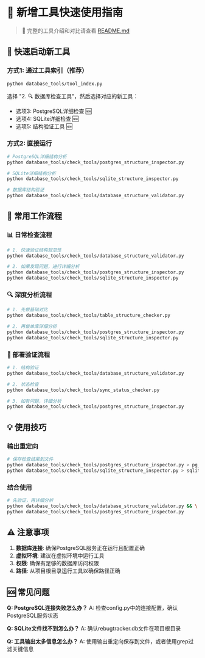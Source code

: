 # 🔧 新增工具快速使用指南

> 📖 完整的工具介绍和对比请查看 [README.md](README.md)

## 🚀 快速启动新工具

### 方式1: 通过工具索引（推荐）
```bash
python database_tools/tool_index.py
```
选择 "2. 🔍 数据库检查工具"，然后选择对应的新工具：
- 选项3: PostgreSQL详细检查 🆕
- 选项4: SQLite详细检查 🆕
- 选项5: 结构验证工具 🆕

### 方式2: 直接运行
```bash
# PostgreSQL详细结构分析
python database_tools/check_tools/postgres_structure_inspector.py

# SQLite详细结构分析
python database_tools/check_tools/sqlite_structure_inspector.py

# 数据库结构验证
python database_tools/check_tools/database_structure_validator.py
```

## 🎯 常用工作流程

### 📊 日常检查流程
```bash
# 1. 快速验证结构规范性
python database_tools/check_tools/database_structure_validator.py

# 2. 如果发现问题，进行详细分析
python database_tools/check_tools/postgres_structure_inspector.py
python database_tools/check_tools/sqlite_structure_inspector.py
```

### 🔍 深度分析流程
```bash
# 1. 先做基础对比
python database_tools/check_tools/table_structure_checker.py

# 2. 再做单库详细分析
python database_tools/check_tools/postgres_structure_inspector.py
python database_tools/check_tools/sqlite_structure_inspector.py
```

### 🚀 部署验证流程
```bash
# 1. 结构验证
python database_tools/check_tools/database_structure_validator.py

# 2. 状态检查
python database_tools/check_tools/sync_status_checker.py

# 3. 如有问题，详细分析
python database_tools/check_tools/postgres_structure_inspector.py
```

## 💡 使用技巧

### 输出重定向
```bash
# 保存检查结果到文件
python database_tools/check_tools/postgres_structure_inspector.py > pg_structure.txt
python database_tools/check_tools/sqlite_structure_inspector.py > sqlite_structure.txt
```

### 结合使用
```bash
# 先验证，再详细分析
python database_tools/check_tools/database_structure_validator.py && \
python database_tools/check_tools/postgres_structure_inspector.py
```

## ⚠️ 注意事项

1. **数据库连接**: 确保PostgreSQL服务正在运行且配置正确
2. **虚拟环境**: 建议在虚拟环境中运行工具
3. **权限**: 确保有足够的数据库访问权限
4. **路径**: 从项目根目录运行工具以确保路径正确

## 🆘 常见问题

**Q: PostgreSQL连接失败怎么办？**
A: 检查config.py中的连接配置，确认PostgreSQL服务状态

**Q: SQLite文件找不到怎么办？**
A: 确认rebugtracker.db文件在项目根目录

**Q: 工具输出太多信息怎么办？**
A: 使用输出重定向保存到文件，或者使用grep过滤关键信息
